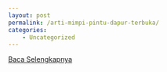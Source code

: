 ```yaml
---
layout: post
permalink: /arti-mimpi-pintu-dapur-terbuka/
categories:
    - Uncategorized
---
```


[Baca Selengkapnya](/08)